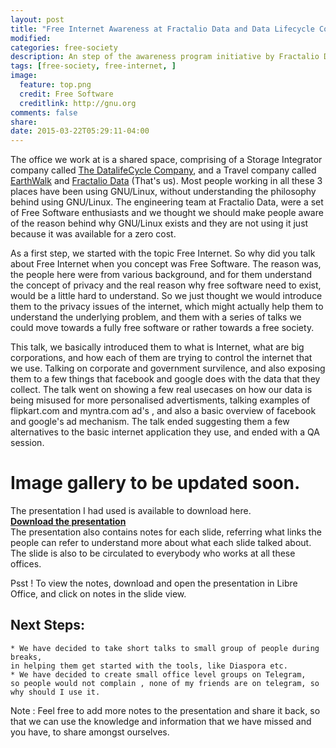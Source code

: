 ```yaml
---
layout: post
title: "Free Internet Awareness at Fractalio Data and Data Lifecycle Company in Bangalore"
modified:
categories: free-society
description: An step of the awareness program initiative by Fractalio Data
tags: [free-society, free-internet, ]
image:
  feature: top.png
  credit: Free Software
  creditlink: http://gnu.org
comments: false
share:
date: 2015-03-22T05:29:11-04:00
---
```


The office we work at is a shared space, comprising of a Storage Integrator company called <a href="http://www.datalifecycle.in/">The DatalifeCycle Company</a>, and a Travel company called <a href="http://earthwalk.co.in/">EarthWalk</a> and <a href="http://www.fractalio.com">Fractalio Data</a> (That's us). Most people working in all these 3 places have been using GNU/Linux, without understanding the philosophy behind using GNU/Linux. The engineering team at Fractalio Data, were a set of Free Software enthusiasts and we thought we should make people aware of the reason behind why GNU/Linux exists and they are not using it just because it was available for a zero cost. 

As a first step, we started with the topic Free Internet. So why did you talk about Free Internet when you concept was Free Software. The reason was, the people here were from various background, and for them understand the concept of privacy and the real reason why free software need to exist, would be a little hard to understand. So we just thought we would introduce them to the privacy issues of the internet, which might actually help them to understand the underlying problem, and them with a series of talks we could move towards a fully free software or rather towards a free society.

This talk, we basically introduced them to what is Internet, what are big corporations, and how each of them are trying to control the internet that we use. Talking on corporate and government survilence, and also exposing them to a few things that facebook and google does with the data that they collect. The talk went 
on showing a few real usecases on how our data is being misused for more personalised advertisments, talking examples of flipkart.com and myntra.com ad's , and also a basic overview of facebook and google's ad mechanism. The talk ended suggesting them a few alternatives to the basic internet application they use, and ended with a QA session.

# Image gallery to be updated soon.

The presentation I had used is available to download here.<br />
<a href="/files/Free-Internet.odp" class="btn btn-success"><strong> Download the presentation</strong></a> <br />
The presentation also contains notes for each slide, referring what links the people can refer to understand more about what each slide talked about. The slide is also to be circulated to everybody who works at all these offices.

Psst ! To view the notes, download and open the presentation in Libre Office, and click on notes in the slide view.

## Next Steps:
	* We have decided to take short talks to small group of people during breaks,
	in helping them get started with the tools, like Diaspora etc. 
	* We have decided to create small office level groups on Telegram, 
	so people would not complain , none of my friends are on telegram, so why should I use it.

Note : Feel free to add more notes to the presentation and share it back, so that we can use the knowledge and information that we have missed and you have, to share amongst ourselves. 


